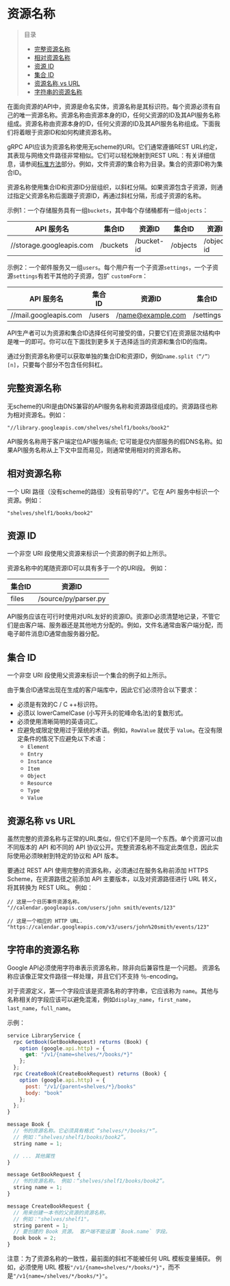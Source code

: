 # 资源名称

> 目录
> * [完整资源名称](https://github.com/DeadWish/translation-api-design-guide/blob/master/src/resource-names.md#完整资源名称)
> * [相对资源名称](https://github.com/DeadWish/translation-api-design-guide/blob/master/src/resource-names.md#相对资源名称)
> * [资源 ID](https://github.com/DeadWish/translation-api-design-guide/blob/master/src/resource-names.md#资源id)
> * [集合 ID](https://github.com/DeadWish/translation-api-design-guide/blob/master/src/resource-names.md#集合id)
> * [资源名称 vs URL](https://github.com/DeadWish/translation-api-design-guide/blob/master/src/resource-names.md#资源名称-vs-url)
> * [字符串的资源名称](https://github.com/DeadWish/translation-api-design-guide/blob/master/src/resource-names.md#字符串的资源名称)

在面向资源的API中，资源是命名实体，资源名称是其标识符。每个资源必须有自己的唯一资源名称。资源名称由资源本身的ID，任何父资源的ID及其API服务名称组成。资源名称由资源本身的ID，任何父资源的ID及其API服务名称组成。下面我们将着眼于资源ID和如何构建资源名称。

gRPC API应该为资源名称使用无scheme的URI。它们通常遵循REST URL约定，其表现与网络文件路径非常相似。它们可以轻松映射到REST URL：有关详细信息，请参阅[标准方法](http://something)部分。例如，文件资源的集合称为目录。集合的资源ID称为集合ID。

资源名称使用集合ID和资源ID分层组织，以斜杠分隔。如果资源包含子资源，则通过指定父资源名称后面跟子资源ID，再通过斜杠分隔，形成子资源的名称。

示例1：一个存储服务具有一组`buckets`，其中每个存储桶都有一组`objects`：

| API 服务名 | 集合ID |  资源ID  | 集合ID | 资源ID |
| ----------------------   | -------- | ---------  | -------- | ---------- |
| //storage.googleapis.com | /buckets | /bucket-id | /objects | /object-id |

示例2：一个邮件服务又一组`users`。每个用户有一个子资源`settings`，一个子资源`settings`有若干其他的子资源，包扩 `customForm`：

| API 服务名 | 集合ID |  资源ID  | 集合ID | 资源ID |
| --------------------- | -------| ----------------- | --------- | ----------- |
| //mail.googleapis.com | /users | /name@example.com | /settings | /customFrom |

API生产者可以为资源和集合ID选择任何可接受的值，只要它们在资源层次结构中是唯一的即可。你可以在下面找到更多关于选择适当的资源和集合ID的指南。

通过分割资源名称便可以获取单独的集合ID和资源ID，例如`name.split（“/”）[n]`，只要每个部分不包含任何斜杠。

## 完整资源名称

无scheme的URI是由DNS兼容的API服务名称和资源路径组成的。资源路径也称为相对资源名。例如：

	"//library.googleapis.com/shelves/shelf1/books/book2"

API服务名称用于客户端定位API服务端点; 它可能是仅内部服务的假DNS名称。如果API服务名称从上下文中显而易见，则通常使用相对的资源名称。

## 相对资源名称

一个 URI 路径（没有scheme的路径）没有前导的"/"。它在 API 服务中标识一个资源。例如：

	"shelves/shelf1/books/book2"

## 资源 ID

一个非空 URI 段使用父资源来标识一个资源的例子如上所示。

资源名称中的尾随资源ID可以具有多于一个的URI段。 例如：

| 集合ID |  资源ID |
| ------ | ------ |
| files | /source/py/parser.py |

API服务应该在可行时使用对URL友好的资源ID。资源ID必须清楚地记录，不管它们是由客户端、服务器还是其他地方分配的。例如，文件名通常由客户端分配，而电子邮件消息ID通常由服务器分配。

## 集合 ID

一个非空 URI 段使用父资源来标识一个集合的例子如上所示。

由于集合ID通常出现在生成的客户端库中，因此它们必须符合以下要求：

* 必须是有效的C / C ++标识符。
* 必须以 lowerCamelCase (小写开头的驼峰命名法)的复数形式。
* 必须使用清晰简明的英语词汇。
* 应避免或限定使用过于笼统的术语。例如，`RowValue` 就优于 `Value`。在没有限定条件的情况下应避免以下术语：
	* `Element`
	* `Entry`
	* `Instance`
	* `Item`
	* `Object`
	* `Resource`
	* `Type`
	* `Value`

## 资源名称 vs URL

虽然完整的资源名称与正常的URL类似，但它们不是同一个东西。单个资源可以由不同版本的 API 和不同的 API 协议公开。完整资源名称不指定此类信息，因此实际使用必须映射到特定的协议和 API 版本。

要通过 REST API 使用完整的资源名称，必须通过在服务名称前添加 HTTPS Scheme，在资源路径之前添加 API 主要版本，以及对资源路径进行 URL 转义，将其转换为 REST URL。 例如：

	// 这是一个日历事件资源名称。
	"//calendar.googleapis.com/users/john smith/events/123"

	// 这是一个相应的 HTTP URL.
	"https://calendar.googleapis.com/v3/users/john%20smith/events/123"

## 字符串的资源名称

Google API必须使用字符串表示资源名称，除非向后兼容性是一个问题。 资源名称应该像正常文件路径一样处理，并且它们不支持 ％-encoding。

对于资源定义，第一个字段应该是资源名称的字符串，它应该称为 `name`。其他与名称相关的字段应该可以避免混淆，例如`display_name`，`first_name`，`last_name`，`full_name`。

示例：
```Javascript
service LibraryService {
  rpc GetBook(GetBookRequest) returns (Book) {
    option (google.api.http) = {
      get: "/v1/{name=shelves/*/books/*}"
    };
  };
  rpc CreateBook(CreateBookRequest) returns (Book) {
    option (google.api.http) = {
      post: "/v1/{parent=shelves/*}/books"
      body: "book"
    };
  };
}

message Book {
  // 书的资源名称。它必须具有格式 “shelves/*/books/*”。
  // 例如：“shelves/shelf1/books/book2”。
  string name = 1;

  // ... 其他属性
}

message GetBookRequest {
  // 书的资源名称。 例如：“shelves/shelf1/books/book2”。
  string name = 1;
}

message CreateBookRequest {
  // 用来创建一本书的父资源的资源名称。
  // 例如："shelves/shelf1"。
  string parent = 1;
  // 要创建的 Book 资源。 客户端不能设置 `Book.name` 字段。
  Book book = 2;
}
```

注意：为了资源名称的一致性，最前面的斜杠不能被任何 URL 模板变量捕获。 例如，必须使用 URL 模板`"/v1/{name=shelves/*/books/*}"`，而不是`"/v1{name=/shelves/*/books/*}"`。





